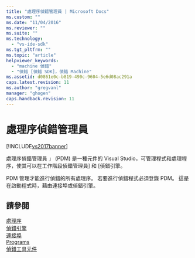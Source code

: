 ```yaml
---
title: "處理序偵錯管理員 | Microsoft Docs"
ms.custom: ""
ms.date: "11/04/2016"
ms.reviewer: ""
ms.suite: ""
ms.technology: 
  - "vs-ide-sdk"
ms.tgt_pltfrm: ""
ms.topic: "article"
helpviewer_keywords: 
  - "machine 偵錯"
  - "偵錯 [偵錯 SDK]，偵錯 Machine"
ms.assetid: d0861e0c-b819-490c-9604-5e6d08ac291a
caps.latest.revision: 11
ms.author: "gregvanl"
manager: "ghogen"
caps.handback.revision: 11
---
```

# 處理序偵錯管理員
[!INCLUDE[vs2017banner](../../code-quality/includes/vs2017banner.md)]

處理序偵錯管理員 」 \(PDM\) 是一種元件的 Visual Studio，可管理程式和處理程序，使其可以在工作階段偵錯管理員\] 和 \[偵錯引擎。  
  
 PDM 管理才能進行偵錯的所有處理序。  若要進行偵錯程式必須登錄 PDM。  這是在啟動程式時，藉由連接埠或偵錯引擎。  
  
## 請參閱  
 [處理序](../../extensibility/debugger/processes.md)   
 [偵錯引擎](../../extensibility/debugger/debug-engine.md)   
 [連接埠](../../extensibility/debugger/ports.md)   
 [Programs](../../extensibility/debugger/programs.md)   
 [偵錯工具元件](../../extensibility/debugger/debugger-components.md)